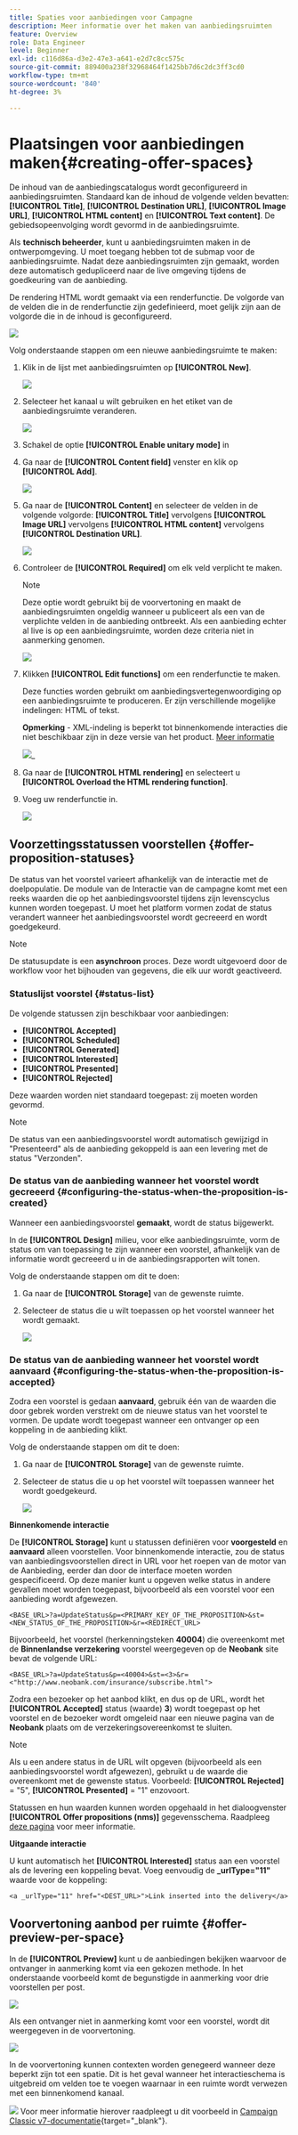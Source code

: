 ```yaml
---
title: Spaties voor aanbiedingen voor Campagne
description: Meer informatie over het maken van aanbiedingsruimten
feature: Overview
role: Data Engineer
level: Beginner
exl-id: c116d86a-d3e2-47e3-a641-e2d7c8cc575c
source-git-commit: 889400a238f32968464f1425bb7d6c2dc3ff3cd0
workflow-type: tm+mt
source-wordcount: '840'
ht-degree: 3%

---
```


# Plaatsingen voor aanbiedingen maken{#creating-offer-spaces}

De inhoud van de aanbiedingscatalogus wordt geconfigureerd in aanbiedingsruimten. Standaard kan de inhoud de volgende velden bevatten: **[!UICONTROL Title]**, **[!UICONTROL Destination URL]**, **[!UICONTROL Image URL]**, **[!UICONTROL HTML content]** en **[!UICONTROL Text content]**. De gebiedsopeenvolging wordt gevormd in de aanbiedingsruimte.

Als **technisch beheerder**, kunt u aanbiedingsruimten maken in de ontwerpomgeving. U moet toegang hebben tot de submap voor de aanbiedingsruimte. Nadat deze aanbiedingsruimten zijn gemaakt, worden deze automatisch gedupliceerd naar de live omgeving tijdens de goedkeuring van de aanbieding.

De rendering HTML wordt gemaakt via een renderfunctie. De volgorde van de velden die in de renderfunctie zijn gedefinieerd, moet gelijk zijn aan de volgorde die in de inhoud is geconfigureerd.

![](assets/offer_space_create_009.png)

Volg onderstaande stappen om een nieuwe aanbiedingsruimte te maken:

1. Klik in de lijst met aanbiedingsruimten op **[!UICONTROL New]**.

   ![](assets/offer_space_create_001.png)

1. Selecteer het kanaal u wilt gebruiken en het etiket van de aanbiedingsruimte veranderen.

   ![](assets/offer_space_create_002.png)

1. Schakel de optie **[!UICONTROL Enable unitary mode]** in

1. Ga naar de **[!UICONTROL Content field]** venster en klik op **[!UICONTROL Add]**.

   ![](assets/offer_space_create_003.png)

1. Ga naar de **[!UICONTROL Content]** en selecteer de velden in de volgende volgorde: **[!UICONTROL Title]** vervolgens **[!UICONTROL Image URL]** vervolgens **[!UICONTROL HTML content]** vervolgens **[!UICONTROL Destination URL]**.

   ![](assets/offer_space_create_004.png)

1. Controleer de **[!UICONTROL Required]** om elk veld verplicht te maken.

   >[!NOTE]
   >
   >Deze optie wordt gebruikt bij de voorvertoning en maakt de aanbiedingsruimten ongeldig wanneer u publiceert als een van de verplichte velden in de aanbieding ontbreekt. Als een aanbieding echter al live is op een aanbiedingsruimte, worden deze criteria niet in aanmerking genomen.

   ![](assets/offer_space_create_005.png)

1. Klikken **[!UICONTROL Edit functions]** om een renderfunctie te maken.

   Deze functies worden gebruikt om aanbiedingsvertegenwoordiging op een aanbiedingsruimte te produceren. Er zijn verschillende mogelijke indelingen: HTML of tekst.

   **Opmerking** - XML-indeling is beperkt tot binnenkomende interacties die niet beschikbaar zijn in deze versie van het product. [Meer informatie](../start/capability-matrix.md#gs-unavailable-features)

   ![](assets/offer_space_create_006.png)_

1. Ga naar de **[!UICONTROL HTML rendering]** en selecteert u **[!UICONTROL Overload the HTML rendering function]**.
1. Voeg uw renderfunctie in.

   ![](assets/offer_space_create_007.png)

## Voorzettingsstatussen voorstellen {#offer-proposition-statuses}

De status van het voorstel varieert afhankelijk van de interactie met de doelpopulatie. De module van de Interactie van de campagne komt met een reeks waarden die op het aanbiedingsvoorstel tijdens zijn levenscyclus kunnen worden toegepast. U moet het platform vormen zodat de status verandert wanneer het aanbiedingsvoorstel wordt gecreeerd en wordt goedgekeurd.

>[!NOTE]
>
>De statusupdate is een **asynchroon** proces. Deze wordt uitgevoerd door de workflow voor het bijhouden van gegevens, die elk uur wordt geactiveerd.

### Statuslijst voorstel {#status-list}

De volgende statussen zijn beschikbaar voor aanbiedingen:

* **[!UICONTROL Accepted]**
* **[!UICONTROL Scheduled]**
* **[!UICONTROL Generated]**
* **[!UICONTROL Interested]**
* **[!UICONTROL Presented]**
* **[!UICONTROL Rejected]**

Deze waarden worden niet standaard toegepast: zij moeten worden gevormd.

>[!NOTE]
>
>De status van een aanbiedingsvoorstel wordt automatisch gewijzigd in &quot;Presenteerd&quot; als de aanbieding gekoppeld is aan een levering met de status &quot;Verzonden&quot;.

### De status van de aanbieding wanneer het voorstel wordt gecreeerd {#configuring-the-status-when-the-proposition-is-created}

Wanneer een aanbiedingsvoorstel **gemaakt**, wordt de status bijgewerkt.

In de **[!UICONTROL Design]** milieu, voor elke aanbiedingsruimte, vorm de status om van toepassing te zijn wanneer een voorstel, afhankelijk van de informatie wordt gecreeerd u in de aanbiedingsrapporten wilt tonen.

Volg de onderstaande stappen om dit te doen:

1. Ga naar de **[!UICONTROL Storage]** van de gewenste ruimte.
1. Selecteer de status die u wilt toepassen op het voorstel wanneer het wordt gemaakt.

   ![](assets/offer_update_status_001.png)

### De status van de aanbieding wanneer het voorstel wordt aanvaard {#configuring-the-status-when-the-proposition-is-accepted}

Zodra een voorstel is gedaan **aanvaard**, gebruik één van de waarden die door gebrek worden verstrekt om de nieuwe status van het voorstel te vormen. De update wordt toegepast wanneer een ontvanger op een koppeling in de aanbieding klikt.

Volg de onderstaande stappen om dit te doen:

1. Ga naar de **[!UICONTROL Storage]** van de gewenste ruimte.
1. Selecteer de status die u op het voorstel wilt toepassen wanneer het wordt goedgekeurd.

   ![](assets/offer_update_status_002.png)


**Binnenkomende interactie**

De **[!UICONTROL Storage]** kunt u statussen definiëren voor **voorgesteld** en **aanvaard** alleen voorstellen. Voor binnenkomende interactie, zou de status van aanbiedingsvoorstellen direct in URL voor het roepen van de motor van de Aanbieding, eerder dan door de interface moeten worden gespecificeerd. Op deze manier kunt u opgeven welke status in andere gevallen moet worden toegepast, bijvoorbeeld als een voorstel voor een aanbieding wordt afgewezen.

```
<BASE_URL>?a=UpdateStatus&p=<PRIMARY_KEY_OF_THE_PROPOSITION>&st=<NEW_STATUS_OF_THE_PROPOSITION>&r=<REDIRECT_URL>
```

Bijvoorbeeld, het voorstel (herkenningsteken **40004**) die overeenkomt met de **Binnenlandse verzekering** voorstel weergegeven op de **Neobank** site bevat de volgende URL:

```
<BASE_URL>?a=UpdateStatus&p=<40004>&st=<3>&r=<"http://www.neobank.com/insurance/subscribe.html">
```

Zodra een bezoeker op het aanbod klikt, en dus op de URL, wordt het **[!UICONTROL Accepted]** status (waarde) **3**) wordt toegepast op het voorstel en de bezoeker wordt omgeleid naar een nieuwe pagina van de **Neobank** plaats om de verzekeringsovereenkomst te sluiten.

>[!NOTE]
>
>Als u een andere status in de URL wilt opgeven (bijvoorbeeld als een aanbiedingsvoorstel wordt afgewezen), gebruikt u de waarde die overeenkomt met de gewenste status. Voorbeeld: **[!UICONTROL Rejected]** = &quot;5&quot;, **[!UICONTROL Presented]** = &quot;1&quot; enzovoort.
>
>Statussen en hun waarden kunnen worden opgehaald in het dialoogvenster **[!UICONTROL Offer propositions (nms)]** gegevensschema. Raadpleeg [deze pagina](../dev/create-schema.md) voor meer informatie.

**Uitgaande interactie**

U kunt automatisch het **[!UICONTROL Interested]** status aan een voorstel als de levering een koppeling bevat. Voeg eenvoudig de **_urlType=&quot;11&quot;** waarde voor de koppeling:

```
<a _urlType="11" href="<DEST_URL>">Link inserted into the delivery</a>
```

## Voorvertoning aanbod per ruimte {#offer-preview-per-space}

In de **[!UICONTROL Preview]** kunt u de aanbiedingen bekijken waarvoor de ontvanger in aanmerking komt via een gekozen methode. In het onderstaande voorbeeld komt de begunstigde in aanmerking voor drie voorstellen per post.

![](assets/offer_space_overview_002.png)

Als een ontvanger niet in aanmerking komt voor een voorstel, wordt dit weergegeven in de voorvertoning.

![](assets/offer_space_overview_001.png)


In de voorvertoning kunnen contexten worden genegeerd wanneer deze beperkt zijn tot een spatie. Dit is het geval wanneer het interactieschema is uitgebreid om velden toe te voegen waarnaar in een ruimte wordt verwezen met een binnenkomend kanaal.

![](../assets/do-not-localize/book.png)  Voor meer informatie hierover raadpleegt u dit voorbeeld in [Campaign Classic v7-documentatie](https://experienceleague.adobe.com/docs/campaign-classic/using/managing-offers/advanced-parameters/extension-example.html){target=&quot;_blank&quot;}.